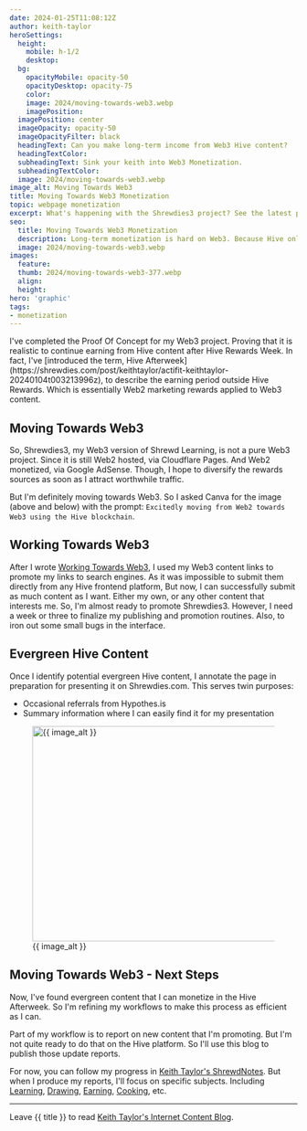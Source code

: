```yaml
---
date: 2024-01-25T11:08:12Z
author: keith-taylor
heroSettings:
  height:
    mobile: h-1/2
    desktop: 
  bg:
    opacityMobile: opacity-50
    opacityDesktop: opacity-75
    color: 
    image: 2024/moving-towards-web3.webp
    imagePosition: 
  imagePosition: center
  imageOpacity: opacity-50
  imageOpacityFilter: black
  headingText: Can you make long-term income from Web3 Hive content?
  headingTextColor: 
  subheadingText: Sink your keith into Web3 Monetization.
  subheadingTextColor: 
  image: 2024/moving-towards-web3.webp
image_alt: Moving Towards Web3
title: Moving Towards Web3 Monetization
topic: webpage monetization
excerpt: What's happening with the Shrewdies3 project? See the latest progress.
seo:
  title: Moving Towards Web3 Monetization
  description: Long-term monetization is hard on Web3. Because Hive only rewards you for 7 days. See how Keith applies Web2 monetization to Web3 content in the Afterweek.
  image: 2024/moving-towards-web3.webp
images:
  feature: 
  thumb: 2024/moving-towards-web3-377.webp
  align: 
  height: 
hero: 'graphic'
tags:
- monetization
---
```

<script type="application/ld+json">
{
  "@context": "http://schema.org",
  "@type": "Article",
  "name": "Moving Towards Web3 Monetization",
  "author": {
    "@type": "Person",
    "name": "Keith Taylor",
    "url": "https://shrewdies.net/about-keith-taylor/"
  },
  "datePublished": "2024-01-25T11:08:12Z",
  "dateModified": "2024-01-25T11:08:12Z",
  "image": "https://shrewdies.net/assets/images/2024/moving-towards-web3.webp",
  "url": "https://shrewdies.net/moving-towards-web3/",
  "publisher": {
    "@type": "Organization",
    "name": "Keith Taylor's Internet Content",
    "url": "https://shrewdies.net/about-keith-taylor/"
  }
}
</script>
<p>I've completed the Proof Of Concept for my Web3 project. Proving that it is realistic to continue earning from Hive content after Hive Rewards Week. In fact, I've [introduced the term, Hive Afterweek](https://shrewdies.com/post/keithtaylor/actifit-keithtaylor-20240104t003213996z), to describe the earning period outside Hive Rewards. Which is essentially Web2 marketing rewards applied to Web3 content.</p>
<h2 id="moving">Moving Towards Web3</h2>
<p>So, Shrewdies3, my Web3 version of Shrewd Learning, is not a pure Web3 project. Since it is still Web2 hosted, via Cloudflare Pages. And Web2 monetized, via Google AdSense. Though, I hope to diversify the rewards sources as soon as I attract worthwhile traffic.</p>
<p>But I'm definitely moving towards Web3. So I asked Canva for the image (above and below) with the prompt: <code>Excitedly moving from Web2 towards Web3 using the Hive blockchain</code>.</p>
<h2 id="working">Working Towards Web3</h2>
<p>After I wrote <a href="/working-towards-web3/">Working Towards Web3</a>, I used my Web3 content links to promote my links to search engines. As it was impossible to submit them directly from any Hive frontend platform, But now, I can successfully submit as much content as I want. Either my own, or any other content that interests me. So, I'm almost ready to promote Shrewdies3. However, I need a week or three to finalize my publishing and promotion routines. Also, to iron out some small bugs in the interface.</p>
<h2 id="evergreen">Evergreen Hive Content</h2>
<p>Once I identify potential evergreen Hive content, I annotate the page in preparation for presenting it on Shrewdies.com. This serves twin purposes:</p>
<ul>
<li>Occasional referrals from Hypothes.is</li>
<li>Summary information where I can easily find it for my presentation</li>
</ul>
<figure id="image">
<img src="/assets/images/{{ seo.image }}" alt="{{ image_alt }}"  width="610" height="377">
  <figcaption>{{ image_alt }}</figcaption>
</figure>
<h2 id="next">Moving Towards Web3 - Next Steps</h2>
<p>Now, I've found evergreen content that I can monetize in the Hive Afterweek. So I'm refining my workflows to make this process as efficient as I can.</p>
<p>Part of my workflow is to report on new content that I'm promoting. But I'm not quite ready to do that on the Hive platform. So I'll use this blog to publish those update reports.</p>
<p>For now, you can follow my progress in <a href="https://hypothes.is/users/KeithTaylor">Keith Taylor's ShrewdNotes</a>. But when I produce my reports, I'll focus on specific subjects. Including <a href="https://hypothes.is/users/KeithTaylor?q=tag%3ALearning">Learning</a>, <a href="https://hypothes.is/users/KeithTaylor?q=tag%3ADrawing">Drawing</a>, <a href="https://hypothes.is/users/KeithTaylor?q=tag%3AEarning">Earning</a>, <a href="http://insert-your-link-here.com">Cooking</a>, etc.</p>
<hr>
<p>Leave {{ title }} to read <a href="/keith-taylor-blog/">Keith Taylor's Internet Content Blog</a>.</p>

